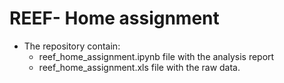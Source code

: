 # REEF- Home assignment
  * The repository contain:   
    * reef_home_assignment.ipynb file with the analysis report 
    * reef_home_assignment.xls file with the raw data. 
